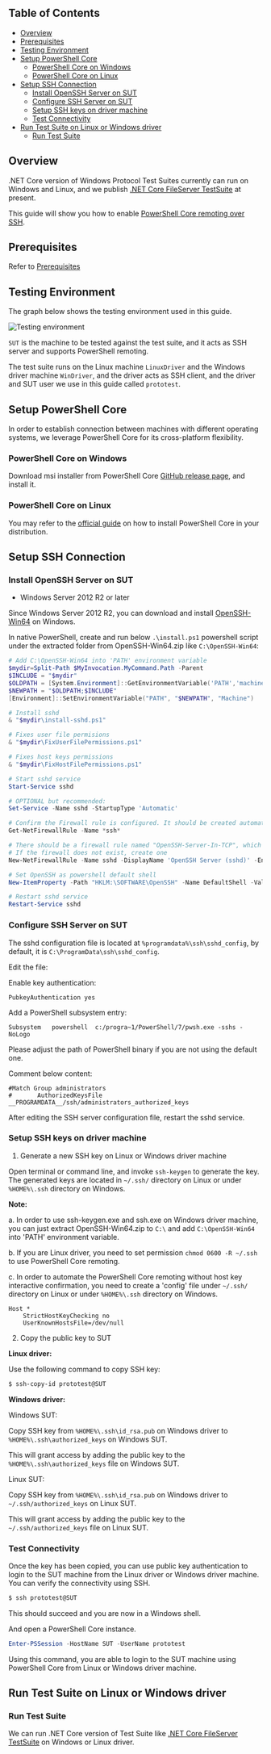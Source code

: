 ## Table of Contents

* [Overview](#overview)
* [Prerequisites](#prerequisites)
* [Testing Environment](#testing-environment)
* [Setup PowerShell Core](#setup-powershell-core)
    * [PowerShell Core on Windows](#powershell-core-on-windows)
    * [PowerShell Core on Linux](#powershell-core-on-linux)
* [Setup SSH Connection](#setup-ssh-connection)
    * [Install OpenSSH Server on SUT](#install-openssh-server-on-windows-sut)
    * [Configure SSH Server on SUT](#configure-ssh-server-on-windows-sut)
    * [Setup SSH keys on driver machine](#setup-ssh-keys-on-driver-machine)
    * [Test Connectivity](#test-connectivity)
* [Run Test Suite on Linux or Windows driver](#run-test-suite-on-linux-or-windows-driver)
    * [Run Test Suite](#run-test-suite)

## Overview

.NET Core version of Windows Protocol Test Suites currently can run on Windows and Linux, and we publish [.NET Core FileServer TestSuite](./Run-.NET-Core-File-Server-Test-Suite-on-Cross-Platforms.md) at present.

This guide will show you how to enable [PowerShell Core remoting over SSH](https://docs.microsoft.com/en-us/powershell/scripting/learn/remoting/ssh-remoting-in-powershell-core?view=powershell-7.1).

## Prerequisites

Refer to [Prerequisites](https://github.com/microsoft/WindowsProtocolTestSuites#prerequisites)

## Testing Environment

The graph below shows the testing environment used in this guide.

![Testing environment](./images/pwsh-over-ssh-env.png)

`SUT` is the machine to be tested against the test suite, and it acts as SSH server and supports PowerShell remoting.

The test suite runs on the Linux machine `LinuxDriver` and the Windows driver machine `WinDriver`, and the driver acts as SSH client, and the driver and SUT user we use in this guide called `prototest`.

## Setup PowerShell Core

In order to establish connection between machines with different operating systems, we leverage PowerShell Core for its cross-platform flexibility.

### PowerShell Core on Windows

Download msi installer from PowerShell Core [GitHub release page](https://github.com/PowerShell/PowerShell/releases), and install it.

### PowerShell Core on Linux

You may refer to the [official guide](https://docs.microsoft.com/en-us/powershell/scripting/install/installing-powershell-core-on-linux?view=powershell-7.1) on how to install PowerShell Core in your distribution.

## Setup SSH Connection

### Install OpenSSH Server on SUT

* Windows Server 2012 R2 or later

Since Windows Server 2012 R2, you can download and install [OpenSSH-Win64](https://github.com/PowerShell/Win32-OpenSSH/releases) on Windows.

In native PowerShell, create and run below `.\install.ps1` powershell script under the extracted folder from OpenSSH-Win64.zip like `C:\OpenSSH-Win64`:

```powershell
# Add C:\OpenSSH-Win64 into 'PATH' environment variable
$mydir=Split-Path $MyInvocation.MyCommand.Path -Parent
$INCLUDE = "$mydir"
$OLDPATH = [System.Environment]::GetEnvironmentVariable('PATH','machine')
$NEWPATH = "$OLDPATH;$INCLUDE"
[Environment]::SetEnvironmentVariable("PATH", "$NEWPATH", "Machine")

# Install sshd
& "$mydir\install-sshd.ps1"

# Fixes user file permisions
& "$mydir\FixUserFilePermissions.ps1"

# Fixes host keys permissions
& "$mydir\FixHostFilePermissions.ps1"

# Start sshd service
Start-Service sshd

# OPTIONAL but recommended:
Set-Service -Name sshd -StartupType 'Automatic'

# Confirm the Firewall rule is configured. It should be created automatically by setup.
Get-NetFirewallRule -Name *ssh*

# There should be a firewall rule named "OpenSSH-Server-In-TCP", which should be enabled
# If the firewall does not exist, create one
New-NetFirewallRule -Name sshd -DisplayName 'OpenSSH Server (sshd)' -Enabled True -Direction Inbound -Protocol TCP -Action Allow -LocalPort 22

# Set OpenSSH as powershell default shell
New-ItemProperty -Path "HKLM:\SOFTWARE\OpenSSH" -Name DefaultShell -Value "C:\Windows\System32\WindowsPowerShell\v1.0\powershell.exe" -PropertyType String -Force

# Restart sshd service
Restart-Service sshd
```

### Configure SSH Server on SUT

The sshd configuration file is located at `%programdata%\ssh\sshd_config`, by default, it is `C:\ProgramData\ssh\sshd_config`.

Edit the file:

Enable key authentication:

    PubkeyAuthentication yes

Add a PowerShell subsystem entry:

    Subsystem	powershell	c:/progra~1/PowerShell/7/pwsh.exe -sshs -NoLogo

Please adjust the path of PowerShell binary if you are not using the default one.

Comment below content:

    #Match Group administrators
    #       AuthorizedKeysFile __PROGRAMDATA__/ssh/administrators_authorized_keys

After editing the SSH server configuration file, restart the sshd service.

### Setup SSH keys on driver machine

1. Generate a new SSH key on Linux or Windows driver machine

Open terminal or command line, and invoke `ssh-keygen` to generate the key. The generated keys are located in `~/.ssh/` directory on Linux or under `%HOME%\.ssh` directory on Windows.

**Note:**

a. In order to use ssh-keygen.exe and ssh.exe on Windows driver machine, you can just extract OpenSSH-Win64.zip to `C:\` and add `C:\OpenSSH-Win64` into 'PATH' environment variable.

b. If you are Linux driver, you need to set permission `chmod 0600 -R ~/.ssh` to use PowerShell Core remoting.

c. In order to automate the PowerShell Core remoting without host key interactive confirmation, you need to create a 'config' file under `~/.ssh/` directory on Linux or under `%HOME%\.ssh` directory on Windows.
```
Host *
    StrictHostKeyChecking no
    UserKnownHostsFile=/dev/null
```

2. Copy the public key to SUT

**Linux driver:**

Use the following command to copy SSH key:

```sh
$ ssh-copy-id prototest@SUT
```

**Windows driver:**

Windows SUT:

Copy SSH key from `%HOME%\.ssh\id_rsa.pub` on Windows driver to `%HOME%\.ssh\authorized_keys` on Windows SUT.

This will grant access by adding the public key to the `%HOME%\.ssh\authorized_keys` file on Windows SUT.

Linux SUT:

Copy SSH key from `%HOME%\.ssh\id_rsa.pub` on Windows driver to `~/.ssh/authorized_keys` on Linux SUT.

This will grant access by adding the public key to the `~/.ssh/authorized_keys` file on Linux SUT.

### Test Connectivity

Once the key has been copied, you can use public key authentication to login to the SUT machine from the Linux driver or Windows driver machine. You can verify the connectivity using SSH.

```sh
$ ssh prototest@SUT
```

This should succeed and you are now in a Windows shell.

And open a PowerShell Core instance.

```PowerShell
Enter-PSSession -HostName SUT -UserName prototest
```

Using this command, you are able to login to the SUT machine using PowerShell Core from Linux or Windows driver machine.

## Run Test Suite on Linux or Windows driver

### Run Test Suite

We can run .NET Core version of Test Suite like [.NET Core FileServer TestSuite](./Run-.NET-Core-File-Server-Test-Suite-on-Cross-Platforms.md) on Windows or Linux driver.